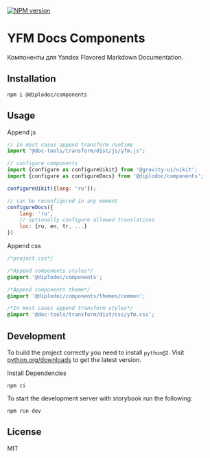 [![NPM version](https://img.shields.io/npm/v/@diplodoc/components.svg?style=flat)](https://www.npmjs.org/package/@diplodoc/components)

# YFM Docs Components

Компоненты для Yandex Flavored Markdown Documentation.

## Installation

`npm i @diplodoc/components`

## Usage

Append js

```js
// In most cases append transform runtime
import "@doc-tools/transform/dist/js/yfm.js";

// configure components
import {configure as configureUikit} from '@gravity-ui/uikit';
import {configure as configureDocs} from '@diplodoc/components';

configureUikit({lang: 'ru'});

// can be reconfigured in any moment
configureDocs({
    lang: 'ru',
    // optionally configure allowed translations
    loc: {ru, en, tr, ...}
})
```

Append css

```css
/*project.css*/

/*Append components styles*/
@import '@diplodoc/components';

/*Append components theme*/
@import '@diplodoc/components/themes/common';

/*In most cases append transform styles*/
@import '@doc-tools/transform/dist/css/yfm.css';
```

## Development

To build the project correctly you need to install `python@2`.
Visit [python.org/downloads](https://www.python.org/downloads/release/python-2718/) to get the latest version.

Install Dependencies

```shell
npm ci
```

To start the development server with storybook run the following:

```shell
npm run dev
```

## License

MIT
